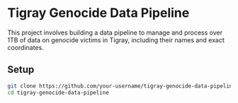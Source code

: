 # Tigray Genocide Data Pipeline

This project involves building a data pipeline to manage and process over 1TB of data on genocide victims in Tigray, including their names and exact coordinates.

## Setup
   ```bash
   git clone https://github.com/your-username/tigray-genocide-data-pipeline.git
   cd tigray-genocide-data-pipeline
